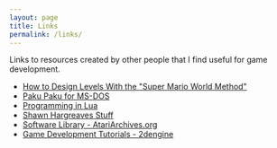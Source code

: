 ```yaml
---
layout: page
title: Links
permalink: /links/
---
```


Links to resources created by other people that I find useful for game 
development.

- [How to Design Levels With the "Super Mario World Method"](https://gamedevelopment.tutsplus.com/articles/how-to-design-levels-with-the-super-mario-world-method--cms-25177)
- [Paku Paku for MS-DOS](https://deathshadow.com/pakuPaku)
- [Programming in Lua](https://www.lua.org/pil/contents.html)
- [Shawn Hargreaves Stuff](https://shawnhargreaves.com/)
- [Software Library - AtariArchives.org](https://www.atariarchives.org/swlibrary/)
- [Game Development Tutorials - 2dengine](https://2dengine.com/?p=tutorials)
